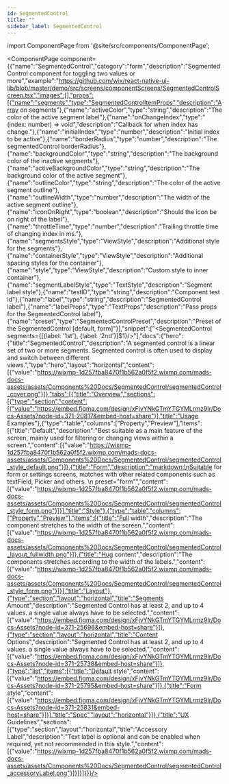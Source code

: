 ```yaml
---
id: SegmentedControl
title: ""
sidebar_label: SegmentedControl
---
```


import ComponentPage from '@site/src/components/ComponentPage';

<ComponentPage component={{"name":"SegmentedControl","category":"form","description":"SegmentedControl component for toggling two values or more","example":"https://github.com/wix/react-native-ui-lib/blob/master/demo/src/screens/componentScreens/SegmentedControlScreen.tsx","images":[],"props":[{"name":"segments","type":"SegmentedControlItemProps","description":"Array on segments"},{"name":"activeColor","type":"string","description":"The color of the active segment label"},{"name":"onChangeIndex","type":"(index: number) => void","description":"Callback for when index has change."},{"name":"initialIndex","type":"number","description":"Initial index to be active"},{"name":"borderRadius","type":"number","description":"The segmentedControl borderRadius"},{"name":"backgroundColor","type":"string","description":"The background color of the inactive segments"},{"name":"activeBackgroundColor","type":"string","description":"The background color of the active segment"},{"name":"outlineColor","type":"string","description":"The color of the active segment outline"},{"name":"outlineWidth","type":"number","description":"The width of the active segment outline"},{"name":"iconOnRight","type":"boolean","description":"Should the icon be on right of the label"},{"name":"throttleTime","type":"number","description":"Trailing throttle time of changing index in ms."},{"name":"segmentsStyle","type":"ViewStyle","description":"Additional style for the segments"},{"name":"containerStyle","type":"ViewStyle","description":"Additional spacing styles for the container"},{"name":"style","type":"ViewStyle","description":"Custom style to inner container"},{"name":"segmentLabelStyle","type":"TextStyle","description":"Segment label style"},{"name":"testID","type":"string","description":"Component test id"},{"name":"label","type":"string","description":"SegmentedControl label"},{"name":"labelProps","type":"TextProps","description":"Pass props for the SegmentedControl label"},{"name":"preset","type":"SegmentedControlPreset","description":"Preset of the SegmentedControl [default, form]"}],"snippet":["<SegmentedControl segments={[{label: '1st'}, {label: '2nd'}]$1}/>"],"docs":{"hero":{"title":"SegmentedControl","description":"A segmented control is a linear set of two or more segments. Segmented control is often used to display and switch between different views.","type":"hero","layout":"horizontal","content":[{"value":"https://wixmp-1d257fba8470f1b562a0f5f2.wixmp.com/mads-docs-assets/assets/Components%20Docs/SegmentedControl/segmentedControl_cover.png"}]},"tabs":[{"title":"Overview","sections":[{"type":"section","content":[{"value":"https://embed.figma.com/design/xFjvYNkGTmYTGYMLrmz9Ir/Docs-Assets?node-id=371-20817&embed-host=share"}],"title":"Usage Examples"},{"type":"table","columns":["Property","Preview"],"items":[{"title":"Default","description":"Best suitable as a main feature of the screen, mainly used for filtering or changing views within a screen.","content":[{"value":"https://wixmp-1d257fba8470f1b562a0f5f2.wixmp.com/mads-docs-assets/assets/Components%20Docs/SegmentedControl/segmentedControl_style_default.png"}]},{"title":"Form","description":"markdown:\nSuitable for form or settings screens, matches with other related components such as textField, Picker and others.  \n    preset=\"form\"","content":[{"value":"https://wixmp-1d257fba8470f1b562a0f5f2.wixmp.com/mads-docs-assets/assets/Components%20Docs/SegmentedControl/segmentedControl_style_form.png"}]}],"title":"Style"},{"type":"table","columns":["Property","Preview"],"items":[{"title":"Full width","description":"The component stretches to the width of the screen.","content":[{"value":"https://wixmp-1d257fba8470f1b562a0f5f2.wixmp.com/mads-docs-assets/assets/Components%20Docs/SegmentedControl/segmentedControl_layout_fullwidth.png"}]},{"title":"Hug content","description":"The components stretches according to the width of the labels.","content":[{"value":"https://wixmp-1d257fba8470f1b562a0f5f2.wixmp.com/mads-docs-assets/assets/Components%20Docs/SegmentedControl/segmentedControl_style_form.png"}]}],"title":"Layout"},{"type":"section","layout":"horizontal","title":"Segments Amount","description":"Segmented Control has at least 2, and up to 4 values. a single value always have to be selected.","content":[{"value":"https://embed.figma.com/design/xFjvYNkGTmYTGYMLrmz9Ir/Docs-Assets?node-id=371-25696&embed-host=share"}]},{"type":"section","layout":"horizontal","title":"Content Options","description":"Segmented Control has at least 2, and up to 4 values. a single value always have to be selected.","content":[{"value":"https://embed.figma.com/design/xFjvYNkGTmYTGYMLrmz9Ir/Docs-Assets?node-id=371-25738&embed-host=share"}]},{"type":"list","items":[{"title":"Default style","content":[{"value":"https://embed.figma.com/design/xFjvYNkGTmYTGYMLrmz9Ir/Docs-Assets?node-id=371-25795&embed-host=share"}]},{"title":"Form style","content":[{"value":"https://embed.figma.com/design/xFjvYNkGTmYTGYMLrmz9Ir/Docs-Assets?node-id=371-25831&embed-host=share"}]}],"title":"Spec","layout":"horizontal"}]},{"title":"UX Guidelines","sections":[{"type":"section","layout":"horizontal","title":"Accessory Label","description":"Text label is optional and can be enabled when required, yet not recommended in this style.","content":[{"value":"https://wixmp-1d257fba8470f1b562a0f5f2.wixmp.com/mads-docs-assets/assets/Components%20Docs/SegmentedControl/segmentedControl_accessoryLabel.png"}]}]}]}}}/>
